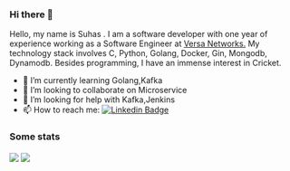 ### Hi there 👋

<!--
**suhassuhas/suhassuhas** is a ✨ _special_ ✨ repository because its `README.md` (this file) appears on your GitHub profile.

Here are some ideas to get you started:
-->

Hello, my name is Suhas . I am a software developer with one year of experience working as a Software Engineer at [Versa Networks.](https://versa-networks.com/) My technology stack involves C, Python, Golang, Docker, Gin, Mongodb, Dynamodb. Besides programming, I have an immense interest in Cricket.


- 🌱 I’m currently learning Golang,Kafka
- 👯 I’m looking to collaborate on Microservice
- 🤔 I’m looking for help with Kafka,Jenkins
- 📫 How to reach me: [![Linkedin Badge](https://img.shields.io/badge/-LinkedIn-blue?style=flat-square&logo=Linkedin&logoColor=white&link=https://www.linkedin.com/in/suhas-r-97a508165/)](https://www.linkedin.com/in/suhas-r-97a508165/)

### Some stats 

<!-- <a href="https://github.com/anuraghazra/github-readme-stats"> -->
  <img align="center" src="https://github-readme-stats.vercel.app/api?username=suhassuhas&show_icons=true&theme=dark" />
<!-- </a> -->

<!-- <a href="https://github.com/prashanthatp/prashanthatp"> -->
  <img align="center" src="https://github-readme-stats.vercel.app/api/top-langs/?username=suhassuhas&layout=compact&theme=dark" />
